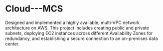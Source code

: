 # Cloud---MCS
Designed and implemented a highly available, multi-VPC network architecture on AWS. This project includes creating public and private subnets, deploying EC2 instances across different Availability Zones for redundancy, and establishing a secure connection to an on-premises data center.
